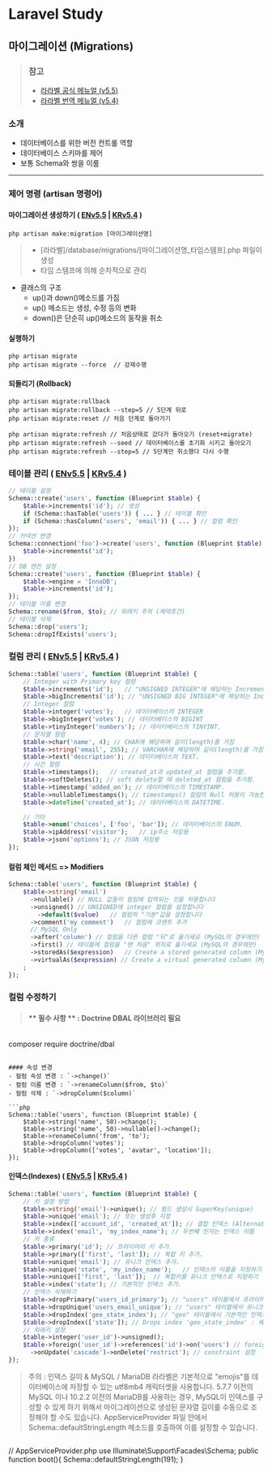 # Laravel Study

## 마이그레이션 (Migrations)

> ### 참고
> - [라라벨 공식 메뉴얼 (v5.5)](https://laravel.com/docs/5.5/migrations)
> - [라라벨 번역 메뉴얼 (v5.4)](https://laravel.kr/docs/5.4/migrations)

### 소개
- 데이터베이스를 위한 버전 컨트롤 역할
- 데이터베이스 스키마를 제어
- 보통 Schema와 쌍을 이룸

---
### 제어 명령 (artisan 명령어)

#### 마이그레이션 생성하기 ( [ENv5.5](https://laravel.com/docs/5.5/migrations#generating-migrations) | [KRv5.4](https://laravel.kr/docs/5.4/migrations#generating-migrations) )

```shell
php artisan make:migration [마이그레이션명]
```

> - [라라벨]/database/migrations/[마이그레이션명_타임스템프].php 파일이 생성
> - 타임 스템프에 의해 순차적으로 관리

- 클래스의 구조
  - up()과 down()메소드를 가짐
  - up() 메소드는 생성, 수정 등의 변화
  - down()은 단순히 up()메소드의 동작을 취소

#### 실행하기

```shell
php artisan migrate
php artisan migrate --force  // 강제수행
```

#### 되돌리기 (Rollback)

```shell
php artisan migrate:rollback
php artisan migrate:rollback --step=5 // 5단계 뒤로
php artisan migrate:reset // 처음 단계로 돌아가기

php artisan migrate:refresh // 처음상태로 갔다가 돌아오기 (reset+migrate)
php artisan migrate:refresh --seed // 데이터베이스를 초기화 시키고 돌아오기
php artisan migrate:refresh --step=5 // 5단계만 취소했다 다시 수행
```

### 테이블 관리 ( [ENv5.5](https://laravel.com/docs/5.5/migrations#tables) | [KRv5.4](https://laravel.kr/docs/5.4/migrations#tables) )

```php
// 테이블 설정
Schema::create('users', function (Blueprint $table) {
    $table->increments('id'); // 생성
    if (Schema::hasTable('users')) { ... } // 테이블 확인
    if (Schema::hasColumn('users', 'email')) { ... } // 컬럼 확인
});
// 커넥션 변경
Schema::connection('foo')->create('users', function (Blueprint $table) {
    $table->increments('id');
})
// DB 엔진 설정
Schema::create('users', function (Blueprint $table) {
    $table->engine = 'InnoDB';
    $table->increments('id');
});
// 테이블 이름 변경
Schema::rename($from, $to); // 외래키 주의 (제약조건)
// 테이블 삭제
Schema::drop('users');
Schema::dropIfExists('users');
```

### 컬럼 관리 ( [ENv5.5](https://laravel.com/docs/5.5/migrations#columns) | [KRv5.4](https://laravel.kr/docs/5.4/migrations#columns) )

```php
Schema::table('users', function (Blueprint $table) {
    // Integer with Primary key 컬럼
    $table->increments('id');	// "UNSIGNED INTEGER"에 해당하는 Incrementing ID (프라이머리 키).
    $table->bigIncrements('id'); // "UNSIGNED BIG INTEGER"에 해당하는 Incrementing ID (프라이머리 키).
    // Integer 컬럼
    $table->integer('votes');	// 데이터베이스의 INTEGER
    $table->bigInteger('votes'); // 데이터베이스의 BIGINT
    $table->tinyInteger('numbers');	// 데이터베이스의 TINYINT.
    // 문자열 컬럼
    $table->char('name', 4); // CHAR에 해당하며 길이(length)를 가짐
    $table->string('email', 255); // VARCHAR에 해당하며 길이(length)를 가짐.
    $table->text('description'); // 데이터베이스의 TEXT.
    // 시간 컬럼
    $table->timestamps();	// created_at과 updated_at 컬럼을 추가함.
    $table->softDeletes(); // soft delete할 때 deleted_at 컬럼을 추가함.
    $table->timestamp('added_on'); // 데이터베이스의 TIMESTAMP.
    $table->nullableTimestamps(); // timestamps() 컬럼의 Null 허용이 가능한 버전.
    $table->dateTime('created_at');	// 데이터베이스의 DATETIME.

    // 기타
    $table->enum('choices', ['foo', 'bar']); // 데이터베이스의 ENUM.
    $table->ipAddress('visitor');	// ip주소 저장용
    $table->json('options'); // JSON 저장용
});
```

#### 컬럼 체인 메서드 => Modifiers

```php
Schema::table('users', function (Blueprint $table) {
    $table->string('email')
      ->nullable() // NULL 값들이 컬럼에 입력되는 것을 허용합니다
      ->unsigned() // UNSIGNED에 integer 컬럼을 설정합니다
	    ->default($value)	// 컬럼의 "기본"값을 설정합니다
      ->comment('my comment')	// 컬럼에 코멘트 추가
      // MySQL Only
      ->after('column')	// 컬럼을 다른 컬럼 "뒤"로 옮기세요 (MySQL의 경우에만)
      ->first()	// 테이블에 컬럼을 "맨 처음" 위치로 옮기세요 (MySQL의 경우에만)
      ->storedAs($expression)	// Create a stored generated column (MySQL의 경우에만)
      ->virtualAs($expression) // Create a virtual generated column (MySQL의 경우에만)
    ;
});
```

### 컬럼 수정하기

>#### ** 필수 사항 ** :  Doctrine DBAL 라이브러리 필요

>```shell
composer require doctrine/dbal
```

#### 속성 변경
- 컬럼 속성 변경 : `->change()`
- 컬럼 이름 변경 : `->renameColumn($from, $to)`
- 컬럼 삭제 : `->dropColumn($column)`

```php
Schema::table('users', function (Blueprint $table) {
    $table->string('name', 50)->change();
    $table->string('name', 50)->nullable()->change();
    $table->renameColumn('from', 'to');
    $table->dropColumn('votes');
    $table->dropColumn(['votes', 'avatar', 'location']);
});
```

#### 인덱스(Indexes) ( [ENv5.5](https://laravel.com/docs/5.5/migrations#indexes) | [KRv5.4](https://laravel.kr/docs/5.4/migrations#indexes) )

```php
Schema::table('users', function (Blueprint $table) {
    // 키 설정 방법
    $table->string('email')->unique(); // 필드 생성시 SuperKey(unique)
    $table->unique('email'); // 또는 생성후 지정
    $table->index(['account_id', 'created_at']); // 결합 인덱스 (AlternativeKey)
    $table->index('email', 'my_index_name'); // 두번쨰 인자는 인덱스 이름
    // 키 종류
    $table->primary('id'); // 프라이머리 키 추가.
    $table->primary(['first', 'last']); // 복합 키 추가.
    $table->unique('email'); // 유니크 인덱스 추가.
    $table->unique('state', 'my_index_name');	// 인덱스의 이름을 지정하기
    $table->unique(['first', 'last']);	// 복합키를 유니크 인덱스로 지정하기
    $table->index('state');	// 기본적인 인덱스 추가.
    // 인덱스 삭제하기
    $table->dropPrimary('users_id_primary'); // "users" 테이블에서 프라이머리 키 지우기.
    $table->dropUnique('users_email_unique'); // "users" 테이블에서 유니크 인덱스 지우기.
    $table->dropIndex('geo_state_index'); // "geo" 테이블에서 기본적인 인덱스 지우기.
    $table->dropIndex(['state']); // Drops index 'geo_state_index' : 배열 사용시 이름 추정
    // 외래키 설정
    $table->integer('user_id')->unsigned();
    $table->foreign('user_id')->references('id')->on('users') // foreignKey 설정
      ->onUpdate('cascade')->onDelete('restrict'); // constraint 설정
});
```

> 주의 : 인덱스 길이 & MySQL / MariaDB
> 라라벨은 기본적으로 "emojis"를 데이터베이스에 저장할 수 있는 utf8mb4 캐릭터셋을 사용합니다. 5.7.7 이전의 MySQL 이나 10.2.2 이전의 MariaDB를 사용하는 경우, MySQL이 인덱스를 구성할 수 있게 하기 위해서 마이그레이션으로 생성된 문자열 길이를 수동으로 조정해야 할 수도 있습니다. AppServiceProvider 파일 안에서 Schema::defaultStringLength 메소드를 호출하여 이를 설정할 수 있습니다.

>```php
// AppServiceProvider.php
use Illuminate\Support\Facades\Schema;
public function boot(){
    Schema::defaultStringLength(191);
}
```
